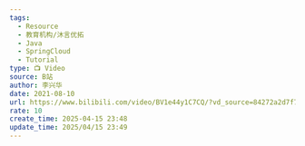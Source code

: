 ```yaml
---
tags:
  - Resource
  - 教育机构/沐言优拓
  - Java
  - SpringCloud
  - Tutorial
type: 📺 Video
source: B站
author: 李兴华
date: 2021-08-10
url: https://www.bilibili.com/video/BV1e44y1C7CQ/?vd_source=84272a2d7f72158b38778819be5bc6ad
rate: 10
create_time: 2025-04-15 23:48
update_time: 2025/04/15 23:49
---
```

